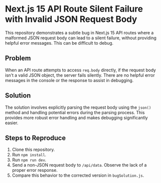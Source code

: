 # Next.js 15 API Route Silent Failure with Invalid JSON Request Body

This repository demonstrates a subtle bug in Next.js 15 API routes where a malformed JSON request body can lead to a silent failure, without providing helpful error messages. This can be difficult to debug.

## Problem

When an API route attempts to access `req.body` directly, if the request body isn't a valid JSON object, the server fails silently.  There are no helpful error messages in the console or the response to assist in debugging.

## Solution

The solution involves explicitly parsing the request body using the `json()` method and handling potential errors during the parsing process.  This provides more robust error handling and makes debugging significantly easier.

## Steps to Reproduce

1. Clone this repository.
2. Run `npm install`.
3. Run `npm run dev`.
4. Send a non-JSON request body to `/api/data`.  Observe the lack of a proper error response.
5. Compare this behavior to the corrected version in `bugSolution.js`.